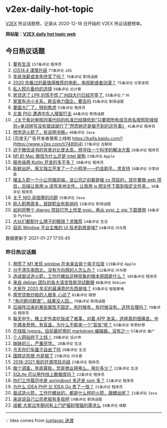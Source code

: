 # v2ex-daily-hot-topic

[V2EX](https://www.v2ex.com/) 热议话题榜，记录从 2020-12-18 日开始的 V2EX 热议话题榜单。

**网站版：[V2EX daily hot topic web](https://realleonardo.github.io/v2ex-daily-hot-topic-web/)**

## 今日热议话题

<!-- TODAY BEGIN -->

1. [要有生活](https://www.v2ex.com/t/748746) `157条评论` `程序员`
1. [iOS14.4 谨慎升级](https://www.v2ex.com/t/748810) `77条评论` `iOS`
1. [年底涨薪或发年终奖了吗？](https://www.v2ex.com/t/748760) `76条评论` `职场话题`
1. [2020 你看过的最值得推荐的电影，电视剧或者动漫？](https://www.v2ex.com/t/748770) `75条评论` `分享发现`
1. [私人照片备份的选择](https://www.v2ex.com/t/748801) `59条评论` `云计算`
1. [房贷选了 LPR 的慌不慌,广州四大行已经开宰了.](https://www.v2ex.com/t/748891) `55条评论` `广州`
1. [家里有点小关系，能去电力国企，要去吗](https://www.v2ex.com/t/748951) `55条评论` `职场话题`
1. [要面大厂了，特别焦虑](https://www.v2ex.com/t/748756) `53条评论` `程序员`
1. [北美 PhD 遭遇中东人降智打击](https://www.v2ex.com/t/748945) `44条评论` `职场话题`
1. [《关于我对审核同事代码的标准已经降低到“只要把所有成员命名按照驼峰规则+单词拼写没有错误就行了”然而她还是做不到的这件事》](https://www.v2ex.com/t/748956) `41条评论` `程序员`
1. [想学造火箭了，有说明书嘛~](https://www.v2ex.com/t/748922) `40条评论` `Java`
1. [百度无广告开发者搜索上线啦 https://kaifa.baidu.com/](https://www.v2ex.com/t/748904) `27条评论` `互联网`
1. [迫于微信读书的背景对比度太高，想寻找一个科学的解决方案](https://www.v2ex.com/t/748876) `26条评论` `程序员`
1. [M1 的 Mac 微信为什么还是 Intel 架构](https://www.v2ex.com/t/748941) `23条评论` `Apple`
1. [服务端用 Kotlin 开发的多不多？](https://www.v2ex.com/t/748773) `20条评论` `程序员`
1. [新鲜出炉，我又独立开发了一个小程序——约会助手，求支持](https://www.v2ex.com/t/748962) `16条评论` `分享创造`
1. [楼主入职一个小公司做前端，该公司之前都是做 cs 项目的，现在要做 web 项目，后端让我用 js 读写本地文件、让我用 js 把文件下载到指定文件夹...](https://www.v2ex.com/t/748937) `16条评论` `程序员`
1. [关于 NIO 非阻塞的问题](https://www.v2ex.com/t/748888) `15条评论` `Java`
1. [刚入职两周多，就辞职会有影响吗](https://www.v2ex.com/t/748804) `15条评论` `职场话题`
1. [如何将整个 django 项目打包上传至 pypi，再从 pypi 上 pip 下载使用](https://www.v2ex.com/t/748969) `14条评论` `Python`
1. [大伙们都配什么牌子的眼镜？求推荐](https://www.v2ex.com/t/748942) `14条评论` `生活`
1. [目前 Window 平台主推的 UI 技术到底是啥?](https://www.v2ex.com/t/748914) `14条评论` `问与答`

数据更新于 2021-01-27 17:55:45

<!-- TODAY END -->

### 昨日热议话题

<!-- YESTERDAY BEGIN -->

1. [用惯了 M1 发现 window 在未来会是个电子垃圾](https://www.v2ex.com/t/748450) `119条评论` `Apple`
1. [分不清东南西北，没有方向感的人怎么办？](https://www.v2ex.com/t/748429) `112条评论` `问与答`
1. [造成面试造火箭，工作拧螺丝这种现象的根本原因是什么？](https://www.v2ex.com/t/748372) `105条评论` `程序员`
1. [来自 debian 团队的各大语言性能测试数据](https://www.v2ex.com/t/748518) `86条评论` `Debian`
1. [大家在 2020 年买的最满意的东西是啥？](https://www.v2ex.com/t/748542) `83条评论` `智能家电`
1. [感觉贷款炒股的人贼多 心动了](https://www.v2ex.com/t/748577) `81条评论` `随想`
1. [“有问题问群里”，结果没人回…](https://www.v2ex.com/t/748364) `79条评论` `职场话题`
1. [后端传过来的某些属性不固定，有时候有，有时候没有，这样合理吗？](https://www.v2ex.com/t/748527) `78条评论` `程序员`
1. [每天中午、晚上定外卖吃饭成了难事，对着 APP 发呆，选择真的很痛苦。中午偶发奇想，有盲盒，为什么不能来一个“盲饭”呢？](https://www.v2ex.com/t/748487) `63条评论` `奇思妙想`
1. [在线版 typora，目前最好用的 markdown 编辑器，没有之一](https://www.v2ex.com/t/748439) `57条评论` `推广`
1. [个人网站终于上线！](https://www.v2ex.com/t/748710) `29条评论` `设计师`
1. [妹妹初三，严重厌学。](https://www.v2ex.com/t/748707) `28条评论` `生活`
1. [今天你们车厘子自由了吗](https://www.v2ex.com/t/748365) `28条评论` `生活`
1. [围脖这热搜 也是服了](https://www.v2ex.com/t/748700) `23条评论` `问与答`
1. [2018-2021 我的开源项目总结](https://www.v2ex.com/t/748618) `23条评论` `程序员`
1. [做个调查，年底算账，您是商业用电么，电价多少？](https://www.v2ex.com/t/748489) `22条评论` `生活`
1. [SQLite 可以用作线上数据库吗？](https://www.v2ex.com/t/748360) `22条评论` `程序员`
1. [你们工作履历中是 springboot 多还是 ssm 多？](https://www.v2ex.com/t/748369) `21条评论` `程序员`
1. [为什么 IDEA PHP 比 IDEA Go 贵了一倍？](https://www.v2ex.com/t/748368) `21条评论` `程序员`
1. [面试造火箭，工作拧螺丝的，都是什么样的火箭，跟螺丝呢？](https://www.v2ex.com/t/748363) `21条评论` `Java`
1. [来说说自己公司老板有多抠吧](https://www.v2ex.com/t/748502) `19条评论` `职场话题`
1. [成都 大家过年期间有上门铲猫砂喂猫的需求么](https://www.v2ex.com/t/748375) `19条评论` `成都`

<!-- YESTERDAY END -->

---

💡 Idea comes from [justjavac 迷渡](https://github.com/justjavac/)
